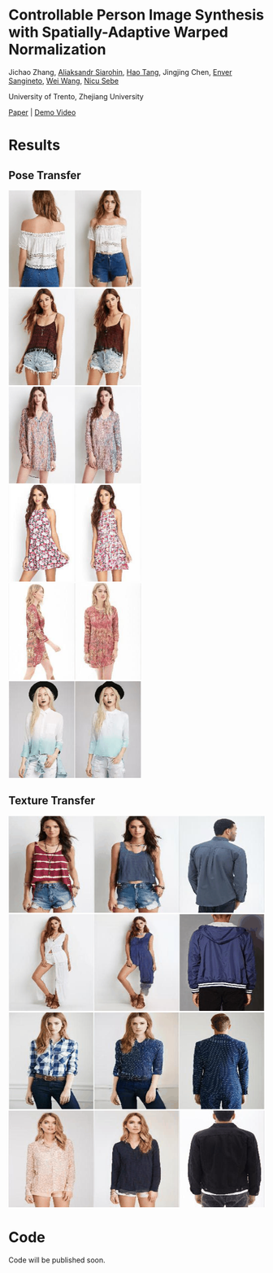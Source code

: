 # Controllable Person Image Synthesis with Spatially-Adaptive Warped Normalization

Jichao Zhang, [Aliaksandr Siarohin](https://aliaksandrsiarohin.github.io/aliaksandr-siarohin-website/), [Hao Tang](https://scholar.google.com/citations?hl=en&user=9zJkeEMAAAAJ), Jingjing Chen, [Enver Sangineto](https://scholar.google.com/citations?user=eJZlvlAAAAAJ&hl=en), [Wei Wang](https://scholar.google.com/citations?user=k4SdlbcAAAAJ&hl=en), [Nicu Sebe](https://scholar.google.com/citations?user=tNtjSewAAAAJ&hl=en)

University of Trento, Zhejiang University

[Paper](https://arxiv.org/pdf/2105.14739.pdf) | [Demo Video](https://www.youtube.com/watch?v=PBK8ip7D5w4&t=2s) 

# Results 

## Pose Transfer

<p float="left">
  <img src="imgs/pimgs/461.gif" height="190" />
  <img src="imgs/pimgs/407.gif" height="190" />
  <img src="imgs/pimgs/887.gif" height="190" />
  <img src="imgs/pimgs/996.gif" height="190" />
  <img src="imgs/pimgs/1187.gif" height="190" />
  <img src="imgs/pimgs/581.gif" height="190" />
</p>

## Texture Transfer

<p float="left">
  <img src="imgs/timgs/result.gif" height="190" height="350"  />
  <img src="imgs/timgs/result2.gif" height="190" height="350" />
  <img src="imgs/timgs/result3.gif" height="190" height="350" />
  <img src="imgs/timgs/result4.gif" height="190" height="350" />
</p>

# Code

Code will be published soon.







